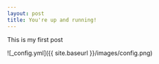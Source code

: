 ```yaml
---
layout: post
title: You're up and running!
---
```


This is my first post

![_config.yml]({{ site.baseurl }}/images/config.png)
